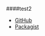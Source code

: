 ####test2

* [GitHub](https://github.com/canax/anax-flat)
* [Packagist](https://packagist.org/packages/mos/anax-flat)
